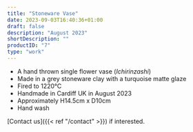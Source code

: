 ```yaml
---
title: "Stoneware Vase"
date: 2023-09-03T16:40:36+01:00
draft: false
description: "August 2023"
shortDescription: ""
productID: "7"
type: "work"
---
```


- A hand thrown single flower vase (*Ichirinzashi*)
- Made in a grey stoneware clay with a turquoise matte glaze
- Fired to 1220&deg;C
- Handmade in Cardiff UK in August 2023
- Approximately H14.5cm x D10cm
- Hand wash

[Contact us]({{< ref "/contact" >}}) if interested.